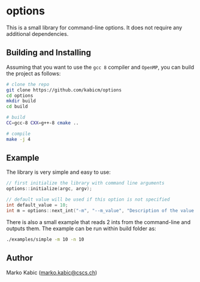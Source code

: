 # options

This is a small library for command-line options. It does not require any additional dependencies.

## Building and Installing

Assuming that you want to use the `gcc 8` compiler and `OpenMP`, you can build the project as follows:
```bash
# clone the repo
git clone https://github.com/kabicm/options
cd options
mkdir build
cd build

# build
CC=gcc-8 CXX=g++-8 cmake ..

# compile
make -j 4
```

## Example

The library is very simple and easy to use:
```cpp
// first initialize the library with command line arguments
options::initialize(argc, argv);

// default value will be used if this option is not specified
int default_value = 10;
int m = options::next_int("-m", "--m_value", "Description of the value.", 10);
```
There is also a small example that reads 2 ints from the command-line and outputs them. The example can be run within build folder as:
```bash
./examples/simple -m 10 -n 10
```

## Author
Marko Kabic (marko.kabic@cscs.ch)
